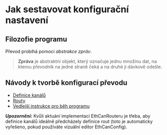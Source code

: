 # Jak sestavovat konfigurační nastavení
## Filozofie programu
Převod probíhá pomocí *abstrakce zpráv*.  
> **Zpráva** je abstraktní objekt, který označuje jednu množinu dat, na kterou převodník na jedné straně čeká a na druhé ji dávkově odešle.

## Návody k tvorbě konfigurací převodu
- [Definice kanálů](Channels.md)
- [Routy](Routes.md)
- [Vedlejší instrukce pro běh programu](Misc.md)

***Upozornění:*** Kvůli aktuání implementaci EthCanRouteru je třeba, aby definice kanálů ideálně předcházely definice rout (toto je automaticky vyřešeno, pokud používáte vizuální editor EthCanConfig).